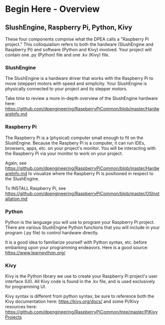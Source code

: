# Begin Here - Overview

## SlushEngine, Raspberry Pi, Python, Kivy

These four components comprise what the DPEA calls a "Raspberry Pi project." This colloquialism refers to both the hardware (SlushEngine and Raspberry Pi) and software (Python and Kivy) involved. Your project will contain one .py (Python) file and one .kv (Kivy) file.

### SlushEngine
The SlushEngine is a hardware driver that works with the Raspberry Pi to move (stepper) motors with speed and simplicity. Your SlushEngine is physically connected to your project and its stepper motors.

Take time to review a more in-depth overview of the SlushEngine hardware here: https://github.com/dpengineering/RaspberryPiCommon/blob/master/HardwareInfo.md 

### Raspberry Pi
The Raspberry Pi is a (physical) computer small enough to fit on the SlushEngine. Because the Raspbery Pi is a computer, it can run IDEs, browsers, apps, etc. on your project's monitor. You will be interacting with the Raspberry Pi via your monitor to work on your project.

Again, see https://github.com/dpengineering/RaspberryPiCommon/blob/master/HardwareInfo.md to visualize where the Raspberry Pi is positioned in respect to the SlushEngine.

To INSTALL Raspberry Pi, see https://github.com/dpengineering/RaspberryPiCommon/blob/master/OSInstallation.md

### Python
Python is the language you will use to program your Raspberry Pi project. There are various SlushEngine Python functions that you will include in your program (.py file) to control hardware directly.

It is a good idea to familiarize yourself with Python syntax, etc. before embarking upon your programming endeavors. Here is a good source: https://www.learnpython.org/

### Kivy
Kivy is the Python library we use to create your Raspberry Pi project's user interface (UI). All Kivy code is found in the .kv file, and is used exclusively for programming UI.

Kivy syntax is different from python syntax; be sure to reference both the Kivy documentation here: https://kivy.org/docs/ and some Pi/Kivy resources here: https://github.com/dpengineering/RaspberryPiCommon/tree/master/PiKivyProjects
